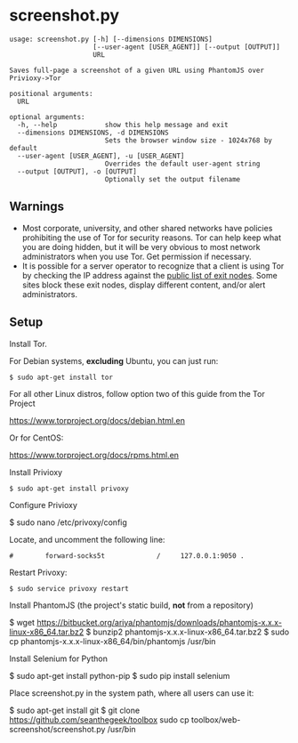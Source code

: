 screenshot.py
=============

    usage: screenshot.py [-h] [--dimensions DIMENSIONS]
                         [--user-agent [USER_AGENT]] [--output [OUTPUT]]
                         URL

    Saves full-page a screenshot of a given URL using PhantomJS over
    Privioxy->Tor

    positional arguments:
      URL

    optional arguments:
      -h, --help            show this help message and exit
      --dimensions DIMENSIONS, -d DIMENSIONS
                            Sets the browser window size - 1024x768 by default
      --user-agent [USER_AGENT], -u [USER_AGENT]
                            Overrides the default user-agent string
      --output [OUTPUT], -o [OUTPUT]
                            Optionally set the output filename



Warnings
--------

- Most corporate, university, and other shared networks have policies
prohibiting the use of Tor for security reasons. Tor can help keep what you are
doing hidden, but it will be very obvious to most network administrators when
you use Tor. Get permission if necessary.
- It is possible for a server operator to recognize that a client is using Tor
by checking the IP address against the
[public list of exit nodes](https://check.torproject.org/exit-addresses). Some
sites block these exit nodes, display different content, and/or alert
administrators.

Setup
-----

Install Tor.

For Debian systems, **excluding** Ubuntu, you can just run:

    $ sudo apt-get install tor

For all other Linux distros, follow option two of this guide from the
Tor Project

https://www.torproject.org/docs/debian.html.en

Or for CentOS:

https://www.torproject.org/docs/rpms.html.en

Install Privioxy

    $ sudo apt-get install privoxy

Configure Privioxy

$ sudo nano /etc/privoxy/config

Locate, and uncomment the following line:

    #        forward-socks5t             /     127.0.0.1:9050 .

Restart Privoxy:

    $ sudo service privoxy restart

Install PhantomJS (the project's static build, **not** from a repository)

$ wget https://bitbucket.org/ariya/phantomjs/downloads/phantomjs-x.x.x-linux-x86_64.tar.bz2
$ bunzip2 phantomjs-x.x.x-linux-x86_64.tar.bz2
$ sudo cp phantomjs-x.x.x-linux-x86_64/bin/phantomjs /usr/bin

Install Selenium for Python

$ sudo apt-get install python-pip
$ sudo pip install selenium

Place screenshot.py in the system path, where all users can use it:

$ sudo apt-get install git
$ git clone https://github.com/seanthegeek/toolbox
sudo cp toolbox/web-screenshot/screenshot.py /usr/bin
